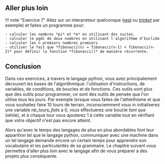 ## Aller plus loin

!!! note "Exercice 7"
    Allez sur un interpreteur quelconque ([repl](https://repl.it/) ou [*trinket*](trinket.html) par exemple) et faites un programme pour:

    - calculer les nombres *pi* et *e* en utilisant des suites.
    - calculer le pgdc de deux nombres en utilisant l'algorithme d'Euclide
    - calculer les n premiers nombres premiers
    - utiliser le fait que *fibonacci(n) = fibonacci(n-1) + fibonacci(n-2)* pour définir la fonction *fibonacci()* de manière récurrente.

## Conclusion

Dans ces exercices, à travers le langage python, vous avez principalement découvert les bases de l'algorithmique: l'utilisation d'instructions, de variables, de conditions, de boucles et de fonctions. Ces outils sont plus que des outils pour programmer, ce sont des outils de pensée que l'on utilise tous les jours. Par exemple lorsque vous faites de l'athlethisme et que vous souhaitez faire 10 tours de terrain, inconsciemment vous in initialiserez une variable *nb_tours_faits* à 0, vous effectuerez une boucle *tant que* (while), et à chaque tour vous ajouterez 1 à cette variable tout en vérifiant que votre objectif n'est pas encore atteint.

Alors qu'avec le temps des langages de plus en plus abordables font leur apparition tel que le langage python, communiquer avec une machine dans un tel langage demande encore un certain temps pour apprendre son vocabulaire et les particularités de sa grammaire. Le chapitre suivant vous permettra d'aller plus loin avec le langage afin de vous préparer à des projets plus conséquents.

